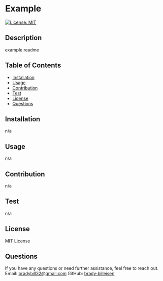# Example

[![License: MIT](https://img.shields.io/badge/License-MIT-yellow.svg)](https://opensource.org/licenses/MIT)

## Description
example readme
## Table of Contents
- [Installation](#installation)
- [Usage](#usage)
- [Contribution](#contribution)
- [Test](#test)
- [License](#license)
- [Questions](#questions)
## Installation
n/a
## Usage
n/a
## Contribution
n/a
## Test
n/a
## License
MIT License
## Questions
If you have any questions or need further assistance, feel free to reach out.
Email: [bradybill32@gmail.com](mailto:bradybill32@gmail.com)
GitHub: [brady-billeisen](https://github.com/brady-billeisen)